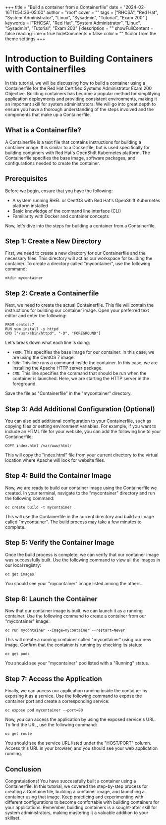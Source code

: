 +++
title = "Build a container from a Containerfile"
date = "2024-02-16T11:54:36-05:00"
author = "root"
cover = ""
tags = ["RHCSA", "Red Hat", "System Administrator", "Linux", "Sysadmin", "Tutorial", "Exam 200" ]
keywords = ["RHCSA", "Red Hat", "System Administrator", "Linux", "Sysadmin", "Tutorial", "Exam 200" ]
description = ""
showFullContent = false
readingTime = true
hideComments = false
color = "" #color from the theme settings
+++


# Introduction to Building Containers with Containerfiles

In this tutorial, we will be discussing how to build a container using a Containerfile for the Red Hat Certified Systems Administrator Exam 200 Objective. Building containers has become a popular method for simplifying application deployments and providing consistent environments, making it an important skill for system administrators. We will go into great depth to ensure you have a thorough understanding of the steps involved and the components that make up a Containerfile.

## What is a Containerfile?

A Containerfile is a text file that contains instructions for building a container image. It is similar to a Dockerfile, but is used specifically for building containers with Red Hat's OpenShift Kubernetes platform. The Containerfile specifies the base image, software packages, and configurations needed to create the container.

## Prerequisites

Before we begin, ensure that you have the following:

- A system running RHEL or CentOS with Red Hat's OpenShift Kubernetes platform installed
- Basic knowledge of the command line interface (CLI)
- Familiarity with Docker and container concepts

Now, let's dive into the steps for building a container from a Containerfile.

## Step 1: Create a New Directory

First, we need to create a new directory for our Containerfile and the necessary files. This directory will act as our workspace for building the container. To create a directory called "mycontainer", use the following command:

```
mkdir mycontainer
```

## Step 2: Create a Containerfile

Next, we need to create the actual Containerfile. This file will contain the instructions for building our container image. Open your preferred text editor and enter the following:

```
FROM centos:7
RUN yum install -y httpd
CMD ["/usr/sbin/httpd", "-D", "FOREGROUND"]
```

Let's break down what each line is doing:

- `FROM`: This specifies the base image for our container. In this case, we are using the CentOS 7 image.
- `RUN`: This line runs a command inside the container. In this case, we are installing the Apache HTTP server package.
- `CMD`: This line specifies the command that should be run when the container is launched. Here, we are starting the HTTP server in the foreground.

Save the file as "Containerfile" in the "mycontainer" directory.

## Step 3: Add Additional Configuration (Optional)

You can also add additional configuration to your Containerfile, such as copying files or setting environment variables. For example, if you want to include an HTML file for your website, you can add the following line to your Containerfile:

```
COPY index.html /var/www/html/
```

This will copy the "index.html" file from your current directory to the virtual location where Apache will look for website files.

## Step 4: Build the Container Image

Now, we are ready to build our container image using the Containerfile we created. In your terminal, navigate to the "mycontainer" directory and run the following command:

```
oc create build -t mycontainer .
```

This will use the Containerfile in the current directory and build an image called "mycontainer". The build process may take a few minutes to complete.

## Step 5: Verify the Container Image

Once the build process is complete, we can verify that our container image was successfully built. Use the following command to view all the images in our local registry:

```
oc get images
```

You should see your "mycontainer" image listed among the others.

## Step 6: Launch the Container

Now that our container image is built, we can launch it as a running container. Use the following command to create a container from our "mycontainer" image:

```
oc run mycontainer --image=mycontainer --restart=Never
```

This will create a running container called "mycontainer" using our new image. Confirm that the container is running by checking its status:

```
oc get pods
```

You should see your "mycontainer" pod listed with a "Running" status.

## Step 7: Access the Application

Finally, we can access our application running inside the container by exposing it as a service. Use the following command to expose the container port and create a corresponding service:

```
oc expose pod mycontainer --port=80
```

Now, you can access the application by using the exposed service's URL. To find the URL, use the following command:

```
oc get route
```

You should see the service URL listed under the "HOST/PORT" column. Access this URL in your browser, and you should see your web application running.

## Conclusion

Congratulations! You have successfully built a container using a Containerfile. In this tutorial, we covered the step-by-step process for creating a Containerfile, building a container image, and launching a container using that image. Keep practicing and experimenting with different configurations to become comfortable with building containers for your applications. Remember, building containers is a sought-after skill for system administrators, making mastering it a valuable addition to your skillset. 